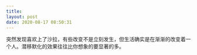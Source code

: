 ```yaml
---
title: 
layout: post
date: 2020-08-17 08:50:31
---
```


突然发现喜欢上了沙拉，有些改变不是立刻发生，但生活确实是在渐渐的改变着一个人。潜移默化的效果往往比你想象的要显著的多。